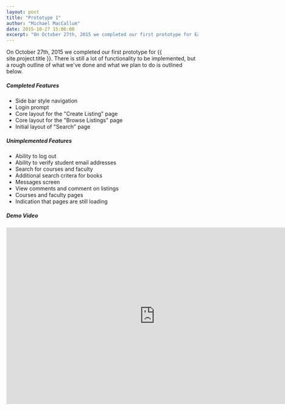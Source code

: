 ```yaml
---
layout: post
title: "Prototype 1"
author: "Michael MacCallum"
date: 2015-10-27 15:06:00
excerpt: "On October 27th, 2015 we completed our first prototype for Eagleslist. There is still a lot of functionality to be implemented, but a rough outline of what we've done and what we plan to do is outlined below."
---
```


On October 27th, 2015 we completed our first prototype for {{ site.project.title }}. There is still a lot of functionality to be implemented, but a rough outline of what we've done and what we plan to do is outlined below.

##### Completed Features

- Side bar style navigation
- Login prompt
- Core layout for the "Create Listing" page
- Core layout for the "Browse Listings" page
- Initial layout of "Search" page

##### Unimplemented Features

- Ability to log out
- Ability to verify student email addresses
- Search for courses and faculty
- Additional search critera for books
- Messages screen
- View comments and comment on listings
- Courses and faculty pages
- Indication that pages are still loading

##### Demo Video

<center>
    <iframe width="780" height="463" src="https://www.youtube-nocookie.com/embed/Ua1r8aApYrE?rel=0&amp;showinfo=0" frameborder="0" allowfullscreen>
    </iframe>
</center>
